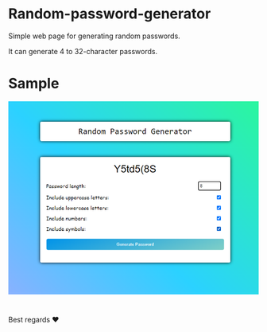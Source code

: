 # Random-password-generator

Simple web page for generating random passwords.

It can generate 4 to 32-character passwords.

# Sample

<img src="https://github.com/kourosh07/Random-password-generator/blob/main/Capture.PNG" alt="pic">

#

Best regards :heart:
